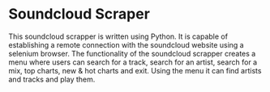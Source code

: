 # Soundcloud Scraper

This soundcloud scrapper is written using Python. It is capable of establishing a remote connection with the soundcloud website using a selenium browser. The functionality of the soundcloud scrapper creates a menu where users can search for a track, search for an artist, search for a mix, top charts, new & hot charts and exit. Using the menu it can find artists and tracks and play them. 
